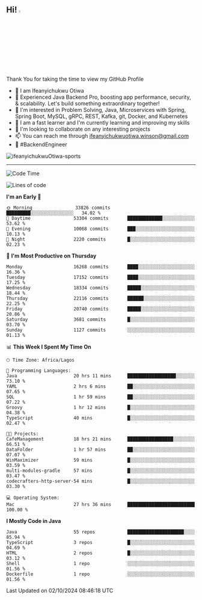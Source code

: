 <!-- BLOG-POST-LIST:START --><!-- BLOG-POST-LIST:END -->

## Hi! <img src="https://media.giphy.com/media/hvRJCLFzcasrR4ia7z/giphy.gif" width="4%"> 

Thank You for taking the time to view my GitHub Profile

- 👋 I am Ifeanyichukwu Otiwa
- 🚀 Experienced Java Backend Pro, boosting app performance, security, & scalability. Let's build something extraordinary together!
- 👀 I'm interested in Problem Solving, Java, Microservices with Spring, Spring Boot, MySQL, gRPC, REST, Kafka, git, Docker, and Kubernetes
- 🌱 I am a fast learner and I'm currently learning and improving my skills
- 💞️ I'm looking to collaborate on any interesting projects
- 📫 You can reach me through ifeanyichukwuotiwa.winson@gmail.com
- 🚀 #BackendEngineer

<p align="left" marginTop="10px"> <img src="https://komarev.com/ghpvc/?username=ifeanyichukwuOtiwa-sports&label=Profile%20views&color=0e75b6&style=for-the-badge" alt="ifeanyichukwuOtiwa-sports" /> </p>

***

<!--START_SECTION:waka-->
![Code Time](http://img.shields.io/badge/Code%20Time-2%2C945%20hrs%2051%20mins-blue)

![Lines of code](https://img.shields.io/badge/From%20Hello%20World%20I%27ve%20Written-25.0%20million%20lines%20of%20code-blue)

**I'm an Early 🐤** 

```text
🌞 Morning                33826 commits       █████████░░░░░░░░░░░░░░░░   34.02 % 
🌆 Daytime                53304 commits       █████████████░░░░░░░░░░░░   53.62 % 
🌃 Evening                10068 commits       ███░░░░░░░░░░░░░░░░░░░░░░   10.13 % 
🌙 Night                  2220 commits        █░░░░░░░░░░░░░░░░░░░░░░░░   02.23 % 
```
📅 **I'm Most Productive on Thursday** 

```text
Monday                   16268 commits       ████░░░░░░░░░░░░░░░░░░░░░   16.36 % 
Tuesday                  17152 commits       ████░░░░░░░░░░░░░░░░░░░░░   17.25 % 
Wednesday                18334 commits       █████░░░░░░░░░░░░░░░░░░░░   18.44 % 
Thursday                 22116 commits       ██████░░░░░░░░░░░░░░░░░░░   22.25 % 
Friday                   20740 commits       █████░░░░░░░░░░░░░░░░░░░░   20.86 % 
Saturday                 3681 commits        █░░░░░░░░░░░░░░░░░░░░░░░░   03.70 % 
Sunday                   1127 commits        ░░░░░░░░░░░░░░░░░░░░░░░░░   01.13 % 
```


📊 **This Week I Spent My Time On** 

```text
🕑︎ Time Zone: Africa/Lagos

💬 Programming Languages: 
Java                     20 hrs 11 mins      ██████████████████░░░░░░░   73.10 % 
YAML                     2 hrs 6 mins        ██░░░░░░░░░░░░░░░░░░░░░░░   07.65 % 
SQL                      1 hr 59 mins        ██░░░░░░░░░░░░░░░░░░░░░░░   07.22 % 
Groovy                   1 hr 12 mins        █░░░░░░░░░░░░░░░░░░░░░░░░   04.38 % 
TypeScript               40 mins             █░░░░░░░░░░░░░░░░░░░░░░░░   02.47 % 

🐱‍💻 Projects: 
CafeManagement           18 hrs 21 mins      █████████████████░░░░░░░░   66.51 % 
DataFolder               1 hr 57 mins        ██░░░░░░░░░░░░░░░░░░░░░░░   07.07 % 
WinMaximizer             59 mins             █░░░░░░░░░░░░░░░░░░░░░░░░   03.59 % 
multi-modules-gradle     57 mins             █░░░░░░░░░░░░░░░░░░░░░░░░   03.47 % 
codecrafters-http-server-54 mins             █░░░░░░░░░░░░░░░░░░░░░░░░   03.30 % 

💻 Operating System: 
Mac                      27 hrs 36 mins      █████████████████████████   100.00 % 
```

**I Mostly Code in Java** 

```text
Java                     55 repos            █████████████████████░░░░   85.94 % 
TypeScript               3 repos             █░░░░░░░░░░░░░░░░░░░░░░░░   04.69 % 
HTML                     2 repos             █░░░░░░░░░░░░░░░░░░░░░░░░   03.12 % 
Shell                    1 repo              ░░░░░░░░░░░░░░░░░░░░░░░░░   01.56 % 
Dockerfile               1 repo              ░░░░░░░░░░░░░░░░░░░░░░░░░   01.56 % 
```




 Last Updated on 02/10/2024 08:46:18 UTC
<!--END_SECTION:waka-->

<!--
<p align="center">
![trophy](https://github-profile-trophy.vercel.app/?username=ifeanyichukwuOtiwa-sports&theme=onedark) (https://github.com/ryo-ma/github-profile-trophy)
</p>
-->

<!---
ifeanyi-otiwa/ifeanyi-otiwa is a ✨ special ✨ repository because its `README.md` (this file) appears on your GitHub profile.
You can click the Preview link to take a look at your changes.
--->
